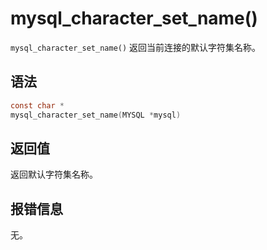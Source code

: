 mysql_character_set_name() 
===============================================

`mysql_character_set_name()` 返回当前连接的默认字符集名称。

语法 
-----------------------

```c
const char *
mysql_character_set_name(MYSQL *mysql)
```



返回值 
------------------------

返回默认字符集名称。

报错信息 
-------------------------

无。

